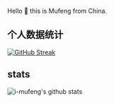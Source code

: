Hello 👋 this is Mufeng from China.

## 个人数据统计

[![GitHub Streak](https://github-readme-streak-stats.herokuapp.com?user=i-mufeng&theme=neon&locale=zh_Hans&date_format=%5BY.%5Dn.j&mode=weekly)](https://git.io/streak-stats)

## stats

![i-mufeng's github stats](https://github-readme-stats.vercel.app/api?username=i-mufeng&theme=radical) 
